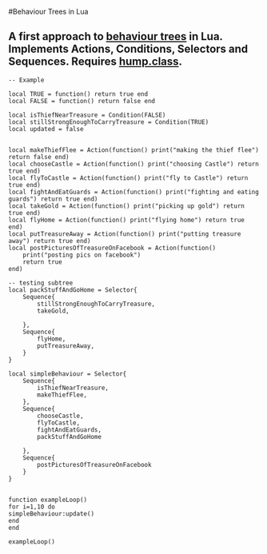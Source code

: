 #Behaviour Trees in Lua

  A first approach to [behaviour trees](http://www.altdevblogaday.com/2011/02/24/introduction-to-behavior-trees) in Lua. Implements Actions, Conditions, Selectors and Sequences. Requires [hump.class](http://vrld.github.com/hump/).
---------------------------------------------------------------------------
    -- Example

    local TRUE = function() return true end
    local FALSE = function() return false end

    local isThiefNearTreasure = Condition(FALSE)
    local stillStrongEnoughToCarryTreasure = Condition(TRUE)
    local updated = false


    local makeThiefFlee = Action(function() print("making the thief flee") return false end)
    local chooseCastle = Action(function() print("choosing Castle") return true end)
    local flyToCastle = Action(function() print("fly to Castle") return true end)
    local fightAndEatGuards = Action(function() print("fighting and eating guards") return true end)
    local takeGold = Action(function() print("picking up gold") return true end)
    local flyHome = Action(function() print("flying home") return true end)
    local putTreasureAway = Action(function() print("putting treasure away") return true end)
    local postPicturesOfTreasureOnFacebook = Action(function() 
        print("posting pics on facebook")
        return true 
    end)

    -- testing subtree
    local packStuffAndGoHome = Selector{
        Sequence{
            stillStrongEnoughToCarryTreasure,
            takeGold,

        },
        Sequence{
            flyHome,
            putTreasureAway,
        }
    }

    local simpleBehaviour = Selector{
        Sequence{
            isThiefNearTreasure,
            makeThiefFlee,
        },
        Sequence{
            chooseCastle,
            flyToCastle,
            fightAndEatGuards,
            packStuffAndGoHome

        },
        Sequence{
            postPicturesOfTreasureOnFacebook
        }
    }


    function exampleLoop()
    for i=1,10 do
    simpleBehaviour:update()
    end
    end

    exampleLoop()
